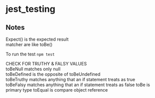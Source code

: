 # jest_testing


## Notes
Expect() is the expected result\
matcher are like toBe()

To run the test `npm test`


CHECK FOR TRUTHY & FALSY VALUES \
toBeNull matches only null\
toBeDefined is the opposite of toBeUndefined\
toBeTruthy matches anything that an if statement treats as true\
toBeFalsy matches anything that an if statement treats as false
toBe is primary type
toEqual is compare object reference
